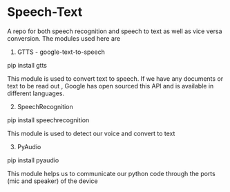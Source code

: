 # Speech-Text
A repo for both speech recognition  and speech to text as well as vice versa conversion.
The modules used here are

1) GTTS - google-text-to-speech

pip install gtts

This module is used to convert text to speech. If we have any documents or text to be read out , Google has open sourced this API and is available in different languages.
 
2) SpeechRecognition

pip install speechrecognition

This module is used to detect our voice and convert to text

3) PyAudio

pip install pyaudio

This module helps us to communicate our python code through the ports (mic and speaker) of the device

 
